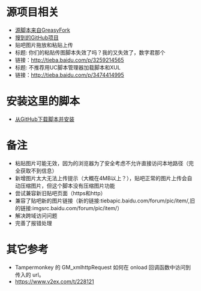 # 源项目相关
- [源脚本来自GreasyFork](https://greasyfork.org/en/scripts/633-pasteanddragimageintotiebaeditor)
- [搜到的GitHub项目](https://github.com/jaredsohn/userscript/blob/46fcc9811c161584eedc87b49b08a2ee95fae6a0/scripts/1/162380.user.js)
- 贴吧图片拖放和粘贴上传
- 标题: 你们的粘贴传图脚本失效了吗？我的又失效了，数字君那个
- 链接：http://tieba.baidu.com/p/3259214565
- 标题: 不推荐用UC脚本管理器加载脚本和XUL
- 链接：http://tieba.baidu.com/p/3474414995
# 安装这里的脚本
- [从GitHub下载脚本并安装](https://github.com/shitianshiwa/baidu-tieba-userscript/raw/master/%E8%B4%B4%E5%90%A7%E5%9B%BE%E7%89%87%E6%8B%96%E6%94%BE%E5%92%8C%E7%B2%98%E8%B4%B4%E4%B8%8A%E4%BC%A0/%E8%B4%B4%E5%90%A7%E5%9B%BE%E7%89%87%E6%8B%96%E6%94%BE%E5%92%8C%E7%B2%98%E8%B4%B4%E4%B8%8A%E4%BC%A0.user.js)
# 备注
* 粘贴图片可能无效，因为的浏览器为了安全考虑不允许直接访问本地路径（完全获取不到信息）
* 新增图片太大无法上传提示（大概在4MB以上？），贴吧正常的图片上传会自动压缩图片，但这个脚本没有压缩图片功能
* 尝试兼容新旧贴吧页面（https和http）
* 兼容了贴吧新的图片链接（新的链接:tiebapic.baidu.com/forum/pic/item/,旧的链接:imgsrc.baidu.com/forum/pic/item/）
* 解决跨域访问问题
* 完善了报错处理
# 其它参考
- Tampermonkey 的 GM_xmlhttpRequest 如何在 onload 回调函数中访问到传入的 url。
- https://www.v2ex.com/t/228121
